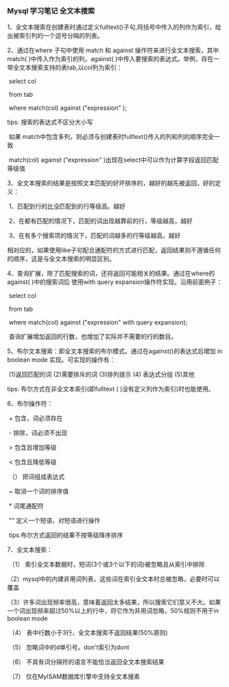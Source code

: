 ### Mysql 学习笔记 全文本搜索

1、全文本搜索在创建表时通过定义fulltext()子句,将括号中传入的列作为索引，给出被索引列的一个逗号分隔的列表。

2、通过在where 子句中使用 match 和 against 操作符来进行全文本搜索，其中match( )中传入作为索引的列，against( )中传入要搜索的表达式。举例，存在一带全文本搜索支持的表tab,以col列为索引：

​                                   select  col

​                                   from tab

​                                   where match(col) against ("expression" );

tips:   搜索的表达式不区分大小写

​          如果 match中包含多列，则必须与创建表时fulltext()传入的列和列的顺序完全一致

​          match(col) against ("expression" )出现在select中可以作为计算字段返回匹配等级值          



3、全文本搜索的结果是按照文本匹配的好坏排序的，越好的越先被返回，好的定义：

​            1、匹配到行的比没匹配到的行等级高。越好

​            2、在都有匹配的情况下，匹配的词出现越靠前的行，等级越高，越好

​            3、在有多个搜索项的情况下，匹配的词越多的行等级越高，越好

​     相对应的，如果使用like子句配合通配符的方式进行匹配，返回结果则不遵循任何的顺序，这是与全文本搜索的明显区别。

4、查询扩展，除了匹配搜索的词，还将返回可能相关的结果。通过在where的against( )中的搜索词后 使用with query expansion操作符实现。沿用前面例子：

​                                select  col

​                                from  tab

​                                where match(col) against ("expression" with query expansion);

​     查询扩展增加返回的行数，也增加了实际并不需要的行的数目。

 5、布尔文本搜索：即全文本搜索的布尔模式。通过在against()的表达式后增加 in boolean mode 实现。可实现的操作有：

​       (1)返回匹配的词  (2)需要排斥的词 (3)排列提示 (4) 表达式分组 (5)其他

 tips:   布尔方式在非全文本索引(即fulltext ( )没有定义列作为索引)时也能使用。

6、布尔操作符：

​                           +                包含，词必须存在 

​                           -                 排除，词必须不出现

​                           \>                包含且增加等级

​                           \<                包含且降低等级

​                        （）              把词组成表达式

​                           ~                 取消一个词的排序值

​                           \*                 词尾通配符

​                           ""                定义一个短语，对短语进行操作

​    tips:布尔方式返回的结果不按等级降序排序

7、全文本搜索：

​     （1） 索引全文本数据时，短词(3个或3个以下的词)被忽略且从索引中排除

​     （2）mysql中的内建非用词列表，这些词在索引全文本时总被忽略，必要时可以覆盖

​     （3）许多词出现频率很高，意味着返回太多结果，所以搜索它们意义不大。如果一个词出现频率超过50%以上的行中，将它作为非用词忽略，50%规则不用于in boolean mode

​     （4） 表中行数小于3行，全文本搜索不返回结果(50%原则)

​     （5） 忽略词中的d单引号。don't索引为dont

​     （6） 不具有词分隔符的语言不能恰当返回全文本搜索结果  

​     （7） 仅在MyISAM数据库引擎中支持全文本搜素

